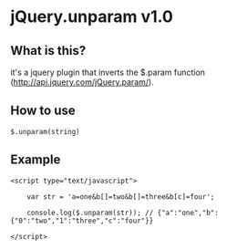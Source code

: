 jQuery.unparam v1.0
==================================================

What is this?
--------------------------------------

it's a jquery plugin that inverts the $.param function (http://api.jquery.com/jQuery.param/).

How to use
--------------------------------------

	$.unparam(string)

Example
--------------------------------------

	<script type="text/javascript">

		var str = 'a=one&b[]=two&b[]=three&b[c]=four';

		console.log($.unparam(str)); // {"a":"one","b":{"0":"two","1":"three","c":"four"}}
		
	</script>